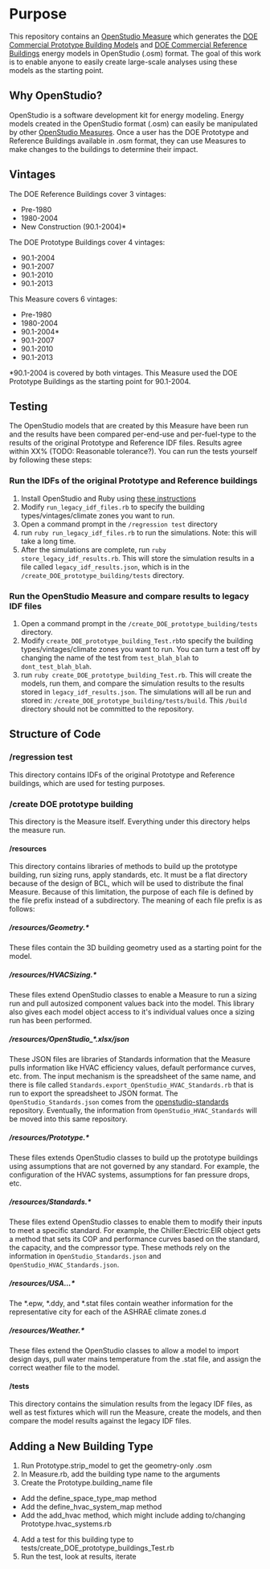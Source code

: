 # Purpose
This repository contains an [OpenStudio Measure](http://nrel.github.io/OpenStudio-user-documentation/measures/about_measures/) which generates the [DOE Commercial Prototype Building Models](http://www.energycodes.gov/commercial-prototype-building-models) and [DOE Commercial Reference Buildings](http://energy.gov/eere/buildings/commercial-reference-buildings) energy models in OpenStudio (.osm) format.  The goal of this work is to enable anyone to easily create large-scale analyses using these models as the starting point.

## Why OpenStudio?
OpenStudio is a software development kit for energy modeling.  Energy models created in the OpenStudio format (.osm) can easily be manipulated by other [OpenStudio Measures](http://nrel.github.io/OpenStudio-user-documentation/measures/about_measures/).  Once a user has the DOE Prototype and Reference Buildings available in .osm format, they can use Measures to make changes to the buildings to determine their impact.

## Vintages
The DOE Reference Buildings cover 3 vintages:

- Pre-1980
- 1980-2004
- New Construction (90.1-2004)*

The DOE Prototype Buildings cover 4 vintages:

- 90.1-2004
- 90.1-2007
- 90.1-2010
- 90.1-2013

This Measure covers 6 vintages:

- Pre-1980
- 1980-2004
- 90.1-2004*
- 90.1-2007
- 90.1-2010
- 90.1-2013

*90.1-2004 is covered by both vintages.  This Measure used the DOE Prototype Buildings as the starting point for 90.1-2004.

## Testing
The OpenStudio models that are created by this Measure have been run and the results have been compared per-end-use and per-fuel-type to the results of the original Prototype and Reference IDF files.  Results agree within XX% (TODO: Reasonable tolerance?).  You can run the tests yourself by following these steps:

### Run the IDFs of the original Prototype and Reference buildings
1. Install OpenStudio and Ruby using [these instructions](http://nrel.github.io/OpenStudio-user-documentation/getting_started/getting_started/#installation-instructions)
2. Modify `run_legacy_idf_files.rb` to specify the building types/vintages/climate zones you want to run.
3. Open a command prompt in the `/regression test` directory
4. run `ruby run_legacy_idf_files.rb` to run the simulations. Note: this will take a long time.
4. After the simulations are complete, run `ruby store_legacy_idf_results.rb`.  This will store the simulation results in a file called `legacy_idf_results.json`, which is in the `/create_DOE_prototype_building/tests` directory.

### Run the OpenStudio Measure and compare results to legacy IDF files
1. Open a command prompt in the `/create_DOE_prototype_building/tests` directory.
2. Modify `create_DOE_prototype_building_Test.rb`to specify the building types/vintages/climate zones you want to run.  You can turn a test off by changing the name of the test from `test_blah_blah` to `dont_test_blah_blah`.
3. run `ruby create_DOE_prototype_building_Test.rb`.  This will create the models, run them, and compare the simulation results to the results stored in `legacy_idf_results.json`.  The simulations will all be run and stored in: `/create_DOE_prototype_building/tests/build`.  This `/build` directory should not be committed to the repository.

## Structure of Code

### /regression test
This directory contains IDFs of the original Prototype and Reference buildings, which are used for testing purposes.

### /create DOE prototype building
This directory is the Measure itself.  Everything under this directory helps the measure run.

#### /resources
This directory contains libraries of methods to build up the prototype building, run sizing runs, apply standards, etc.  It must be a flat directory because of the design of BCL, which will be used to distribute the final Measure.  Because of this limitation, the purpose of each file is defined by the file prefix instead of a subdirectory.  The meaning of each file prefix is as follows:

##### /resources/Geometry.*
These files contain the 3D building geometry used as a starting point for the model.

##### /resources/HVACSizing.*
These files extend OpenStudio classes to enable a Measure to run a sizing run and pull autosized component values back into the model.  This library also gives each model object access to it's individual values once a sizing run has been performed.

##### /resources/OpenStudio_*.xlsx/json
These JSON files are libraries of Standards information that the Measure pulls information like HVAC efficiency values, default performance curves, etc. from.  The input mechanism is the spreadsheet of the same name, and there is file called `Standards.export_OpenStudio_HVAC_Standards.rb` that is run to export the spreadsheet to JSON format.  The `OpenStudio_Standards.json` comes from the [openstudio-standards](https://github.com/NREL/openstudio-standards) repository.  Eventually, the information from `OpenStudio_HVAC_Standards` will be moved into this same repository.

##### /resources/Prototype.*
These files extends OpenStudio classes to build up the prototype buildings using assumptions that are not governed by any standard.  For example, the configuration of the HVAC systems, assumptions for fan pressure drops, etc.

##### /resources/Standards.*
These files extend OpenStudio classes to enable them to modify their inputs to meet a specific standard.  For example, the Chiller:Electric:EIR object gets a method that sets its COP and performance curves based on the standard, the capacity, and the compressor type.  These methods rely on the information in `OpenStudio_Standards.json` and `OpenStudio_HVAC_Standards.json`.

##### /resources/USA...*
The *.epw, *.ddy, and *.stat files contain weather information for the representative city for each of the ASHRAE climate zones.d

##### /resources/Weather.*
These files extend the OpenStudio classes to allow a model to import design days, pull water mains temperature from the .stat file, and assign the correct weather file to the model.

#### /tests
This directory contains the simulation results from the legacy IDF files, as well as test fixtures which will run the Measure, create the models, and then compare the model results against the legacy IDF files.

## Adding a New Building Type
1. Run Prototype.strip_model to get the geometry-only .osm
2. In Measure.rb, add the building type name to the arguments
3. Create the Prototype.building_name file
  - Add the define_space_type_map method
  - Add the define_hvac_system_map method
  - Add the add_hvac method, which might include adding to/changing Prototype.hvac_systems.rb
4. Add a test for this building type to tests/create_DOE_prototype_buildings_Test.rb
5. Run the test, look at results, iterate

